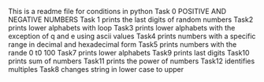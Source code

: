 This is a readme file for conditions in python
Task 0 POSITIVE AND NEGATIVE NUMBERS
Task 1 prints the last digits of random numbers
Task2 prints lower alphabets with loop
Task3 prints lower alphabets with the exception of q and e using ascii values
Task4 prints numbers with a specific range in decimal and hexadecimal form
Task5 prints numbers with the rande 0 t0 100
Task7 prints lower alphabets
Task9 prints last digits
Task10 prints sum of numbers
Task11 prints the power of numbers
Task12 identifies multiples
Task8 changes string in lower case to upper
